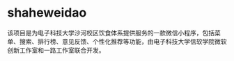 # shaheweidao
该项目是为电子科技大学沙河校区饮食体系提供服务的一款微信小程序，包括菜单、搜索、排行榜、意见反馈、个性化推荐等功能，由电子科技大学信软学院微软创新工作室和一路工作室联合开发。
